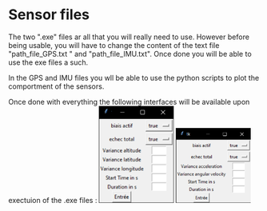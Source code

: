 # Sensor files

The two ".exe" files ar all that you will really need to use. However before being usable, you will have to change the content of the text file "path_file_GPS.txt " and "path_file_IMU.txt". Once done you will be able to use the exe files a such. 

In the GPS and IMU files you wll be able to use the python scripts to plot the comportment of the sensors. 

Once done with everything the following interfaces will be available upon exectuion of the .exe files : 
<img src="images/graphic_gps.png" alt="alt text" width="150"> <img src="images/graphic_imu.png" alt="alt text" width="150">
